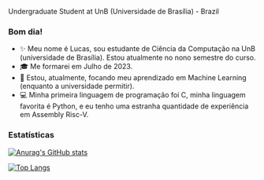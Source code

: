Undergraduate Student at UnB (Universidade de Brasília) - Brazil

### Bom dia!

- ✨ Meu nome é Lucas, sou estudante de Ciência da Computação na UnB (universidade de Brasília). Estou atualmente no nono semestre do curso.
- 🎓 Me formarei em Julho de 2023.
- 🌱 Estou, atualmente, focando meu aprendizado em Machine Learning (enquanto a universidade permitir).
- 💻 Minha primeira linguagem de programação foi C, minha linguagem favorita é Python, e eu tenho uma estranha quantidade de experiência em Assembly Risc-V.

### Estatísticas

<!-- Github Stats. Tema: Merko -->
[![Anurag's GitHub stats](https://github-readme-stats.vercel.app/api?username=ABMHub&theme=merko)](https://github.com/anuraghazra/github-readme-stats)

<!-- Github Stats. Tema: Merko. Repos excluidos: JoaoKombat (muitas linhas de codigo asm). Joao Atacadao (repositorio repetido em relacao ao Joao Atacadao Rebirth), Whitefly-Detection (outputs gigantescas em ipynb) -->
[![Top Langs](https://github-readme-stats.vercel.app/api/top-langs/?username=ABMHub&theme=merko&exclude_repo=JoaoKombat,JoaoAtacadao,Whitefly-Detection,NLP,FSI,PLN---2022)](https://github.com/anuraghazra/github-readme-stats)

<!--
**ABMHub/ABMHub** is a ✨ _special_ ✨ repository because its `README.md` (this file) appears on your GitHub profile.

Here are some ideas to get you started:

- 🔭 I’m currently working on ...
- 🌱 I’m currently learning ...
- 👯 I’m looking to collaborate on ...
- 🤔 I’m looking for help with ...
- 💬 Ask me about ...
- 📫 How to reach me: ...
- 😄 Pronouns: ...
- ⚡ Fun fact: ...
-->
